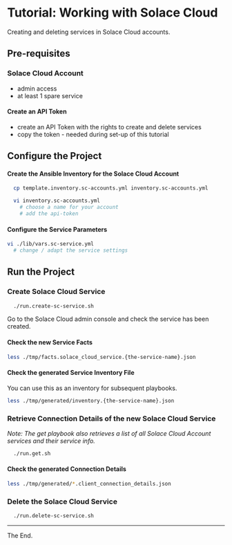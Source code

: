 # Tutorial: Working with Solace Cloud

Creating and deleting services in Solace Cloud accounts.

## Pre-requisites

### Solace Cloud Account

- admin access
- at least 1 spare service

#### Create an API Token

- create an API Token with the rights to create and delete services
- copy the token - needed during set-up of this tutorial

## Configure the Project

#### Create the Ansible Inventory for the Solace Cloud Account

````bash
  cp template.inventory.sc-accounts.yml inventory.sc-accounts.yml

  vi inventory.sc-accounts.yml
    # choose a name for your account
    # add the api-token

````

#### Configure the Service Parameters

````bash
vi ./lib/vars.sc-service.yml
  # change / adapt the service settings
````

## Run the Project

### Create Solace Cloud Service

````bash
  ./run.create-sc-service.sh
````

Go to the Solace Cloud admin console and check the service has been created.

#### Check the new Service Facts

````bash
less ./tmp/facts.solace_cloud_service.{the-service-name}.json
````

#### Check the generated Service Inventory File

You can use this as an inventory for subsequent playbooks.

````bash
less ./tmp/generated/inventory.{the-service-name}.json
````
### Retrieve Connection Details of the new Solace Cloud Service

_Note: The get playbook also retrieves a list of all Solace Cloud Account services and their service info._

````bash
  ./run.get.sh
````

#### Check the generated Connection Details
````bash
less ./tmp/generated/*.client_connection_details.json
````

### Delete the Solace Cloud Service

````bash
  ./run.delete-sc-service.sh
````


---
The End.
